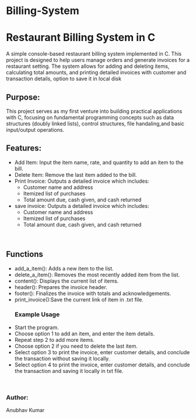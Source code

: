 # Billing-System
<h1>Restaurant Billing System in C</h1>

<p>A simple console-based restaurant billing system implemented in C. This project is designed to help users manage orders and generate invoices for a restaurant setting. The system allows for adding and deleting items, calculating total amounts, and printing detailed invoices with customer and transaction details, option to save it in local disk</p>

<h2>Purpose:</h2>
<p>This project serves as my first venture into building practical applications with C, focusing on fundamental programming concepts such as data structures (doubly linked lists), control structures, file handaling,and basic input/output operations.</p>

<h2>Features:</h2>

<p>
<ul>
<li> Add Item: Input the item name, rate, and quantity to add an item to the bill.
<li> Delete Item: Remove the last item added to the bill.
<li> Print Invoice: Outputs a detailed invoice which includes:
   <ul>
    <li> Customer name and address
    <li> Itemized list of purchases
    <li> Total amount due, cash given, and cash returned
    </ul>
<li>save invoice: Outputs a detailed invoice which includes:
    <ul>
    <li> Customer name and address
    <li> Itemized list of purchases
    <li> Total amount due, cash given, and cash returned
    </ul>
</ul>
</p><br>

<h2>Functions</h2>
<p>
<ul>
<li>add_a_item(): Adds a new item to the list.
<li>delete_a_item(): Removes the most recently added item from the list.
<li>content(): Displays the current list of items.
<li>header(): Prepares the invoice header.
<li> footer(): Finalizes the invoice with totals and acknowledgements.
<li>print_invoice():Save the current link of item in .txt file.
</p>
<h3>Example Usage</h3>
<p>
<li> Start the program.
<li> Choose option 1 to add an item, and enter the item details.
<li> Repeat step 2 to add more items.
<li> Choose option 2 if you need to delete the last item.
<li> Select option 3 to print the invoice, enter customer details, and conclude the transaction without saving it locally.
<li> Select option 4 to print the invoice, enter customer details, and conclude the transaction and saving it locally in txt file.
</ul>
</p>

<br>
<h3><b>Author:</b></h3><p>Anubhav Kumar<p> 
